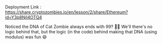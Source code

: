 Deployment Link : https://share.cryptozombies.io/en/lesson/2/share/Ethereum?id=Y3p8NjI4OTQ4

Noticed the DNA of Cat Zombie always ends with 99? 🤔🤔 
We'll there's no logic behind that, but the logic (in the code) behind making that DNA (using modulus) was fun 😄 
